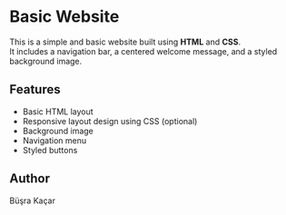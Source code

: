 # Basic Website

This is a simple and basic website built using **HTML** and **CSS**.  
It includes a navigation bar, a centered welcome message, and a styled background image.

## Features

- Basic HTML layout
- Responsive layout design using CSS (optional)
- Background image
- Navigation menu
- Styled buttons

## Author

Büşra Kaçar